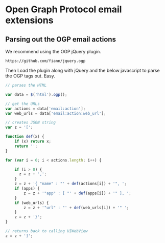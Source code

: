 Open Graph Protocol email extensions
=========

Parsing out the OGP email actions
---------

We recommend using the OGP jQuery plugin.

```https://github.com/fiann/jquery.ogp```

Then Load the plugin along with jQuery and the below javascript to parse the OGP tags out. Easy.

```javascript
// parses the HTML

var data = $('html').ogp(); 

// get the URLs
var actions = data['email:action']; 
var web_urls = data['email:action:web_url'];

// creates JSON string
var z = '['; 

function def(x) { 
    if (x) return x; 
    return ''; 
} 

for (var i = 0; i < actions.length; i++) { 

    if (i > 0) { 
      z = z + ','; 
    } 
    z = z + '{ "name" : "' + def(actions[i]) + '", '; 
    if (apps) {
        z = z + '"app" : [ "' + def(apps[i]) + '" ], '; 
    }
    if (web_urls) {
        z = z + '"url" : "' + def(web_urls[i]) + '" '; 
    }    
    z = z + '}'; 
} 

// returns back to calling UIWebView
z = z + ']'; 
```
